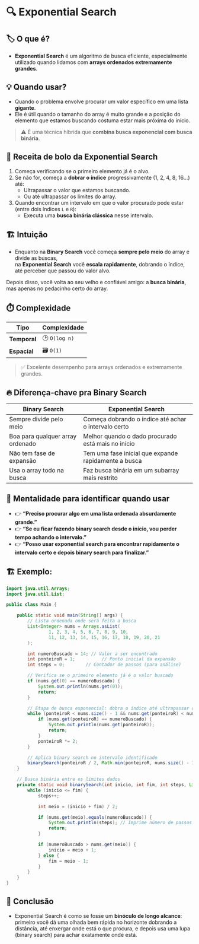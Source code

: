 # 🔍 Exponential Search

## 🏷️ O que é?

- **Exponential Search** é um algoritmo de busca eficiente, especialmente utilizado quando lidamos com **arrays ordenados extremamente grandes**.

## 💡 Quando usar?

- Quando o problema envolve procurar um valor específico em uma lista **gigante**.
- Ele é útil quando o tamanho do array é muito grande e a posição do elemento que estamos buscando costuma estar mais próxima do início.

> ⚠️ É uma técnica híbrida que **combina busca exponencial com busca binária**.

## 🚀 Receita de bolo da Exponential Search

1. Começa verificando se o primeiro elemento já é o alvo.
2. Se não for, começa a **dobrar o índice** progressivamente (1, 2, 4, 8, 16...) até:
   - Ultrapassar o valor que estamos buscando.
   - Ou até ultrapassar os limites do array.
3. Quando encontrar um intervalo em que o valor procurado pode estar (entre dois índices `L` e `R`):
   - Executa uma **busca binária clássica** nesse intervalo.

## 🏗️ Intuição

- Enquanto na **Binary Search** você começa **sempre pelo meio** do array e divide as buscas,  
na **Exponential Search** você **escala rapidamente**, dobrando o índice, até perceber que passou do valor alvo.

Depois disso, você volta ao seu velho e confiável amigo: a **busca binária**, mas apenas no pedacinho certo do array.

## ⏱️ Complexidade

| Tipo         | Complexidade |
| -------------| -------------|
| **Temporal** | 🕑 `O(log n)` |
| **Espacial** | 🗃️ `O(1)`     |

> ✅ Excelente desempenho para arrays ordenados e extremamente grandes.

## 🔥 Diferença-chave pra Binary Search

| Binary Search                                     | Exponential Search                                     |
| ------------------------------------------------- | ------------------------------------------------------ |
| Sempre divide pelo meio                           | Começa dobrando o índice até achar o intervalo certo   |
| Boa para qualquer array ordenado                  | Melhor quando o dado procurado está mais no início     |
| Não tem fase de expansão                          | Tem uma fase inicial que expande rapidamente a busca   |
| Usa o array todo na busca                         | Faz busca binária em um subarray mais restrito         |

## 📌 Mentalidade para identificar quando usar

- 👉 **“Preciso procurar algo em uma lista ordenada absurdamente grande.”**
- 👉 **“Se eu ficar fazendo binary search desde o início, vou perder tempo achando o intervalo.”**
- 👉 **“Posso usar exponential search para encontrar rapidamente o intervalo certo e depois binary search para finalizar.”**

## 🏗️ Exemplo:
```java
import java.util.Arrays;
import java.util.List;

public class Main {

    public static void main(String[] args) {
        // Lista ordenada onde será feita a busca
        List<Integer> nums = Arrays.asList(
                1, 2, 3, 4, 5, 6, 7, 8, 9, 10,
                11, 12, 13, 14, 15, 16, 17, 18, 19, 20, 21
        );

        int numeroBuscado = 14; // Valor a ser encontrado
        int ponteiroR = 1;          // Ponto inicial da expansão
        int steps = 0;        // Contador de passos (para análise)

        // Verifica se o primeiro elemento já é o valor buscado
        if (nums.get(0) == numeroBuscado) {
            System.out.println(nums.get(0));
            return;
        }

        // Etapa de busca exponencial: dobra o índice até ultrapassar ou encontrar o valor
        while (ponteiroR < nums.size() - 1 && nums.get(ponteiroR) < numeroBuscado) {
            if (nums.get(ponteiroR) == numeroBuscado) {
                System.out.println(nums.get(ponteiroR));
                return;
            }
            ponteiroR *= 2;
        }

        // Aplica binary search no intervalo identificado
        binarySearch(ponteiroR / 2, Math.min(ponteiroR, nums.size() - 1), steps, nums, numeroBuscado);
    }

    // Busca binária entre os limites dados
    private static void binarySearch(int inicio, int fim, int steps, List<Integer> nums, int numeroBuscado) {
        while (inicio <= fim) {
            steps++;

            int meio = (inicio + fim) / 2;

            if (nums.get(meio).equals(numeroBuscado)) {
                System.out.println(steps); // Imprime número de passos até encontrar
                return;
            }

            if (numeroBuscado > nums.get(meio)) {
                inicio = meio + 1;
            } else {
                fim = meio - 1;
            }
        }
    }
}

```

## 🏁 Conclusão

- Exponential Search é como se fosse um **binóculo de longo alcance**: primeiro você dá uma olhada bem rápida no horizonte dobrando a distância, até enxergar onde está o que procura, e depois usa uma lupa (binary search) para achar exatamente onde está.
